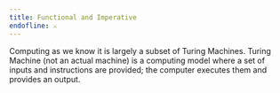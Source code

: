 ```yaml
---
title: Functional and Imperative
endofline: ⚔
---
```


Computing as we know it is largely a subset of Turing Machines. Turing Machine (not an actual machine) is a computing model where a set of inputs and instructions are provided; the computer executes them and provides an output. 